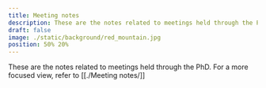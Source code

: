 ```yaml
---
title: Meeting notes
description: These are the notes related to meetings held through the PhD
draft: false
image: ./static/background/red_mountain.jpg
position: 50% 20%
---
```


These are the notes related to meetings held through the PhD.
For a more focused view, refer to [[./Meeting notes/]]
